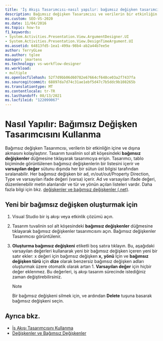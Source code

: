 ```yaml
---
title: 'İş Akışı Tasarımcısı-nasıl yapılır: bağımsız değişken tasarımcısını kullanma'
description: Bağımsız değişken Tasarımcısı ve verilerin bir etkinliğin içine ve dışına akmasını sağlamak için bağımsız değişken tasarımcısının nasıl kullanılacağını öğrenin.
ms.custom: SEO-VS-2020
ms.date: 11/04/2016
ms.topic: how-to
f1_keywords:
- System.Activities.Presentation.View.ArgumentDesigner.UI
- System.Activities.Presentation.View.DesignTimeArgument.UI
ms.assetid: 64813fd5-1ea1-499a-98b4-ab2a44b7ee5e
author: TerryGLee
ms.author: tglee
manager: jmartens
ms.technology: vs-workflow-designer
ms.workload:
- multiple
ms.openlocfilehash: 52f7d9bb06d60782e67664cf648ce03a2f7437fa
ms.sourcegitcommit: 68897da7d74c31ae1ebf5d47c7b5ddc9b108265b
ms.translationtype: MT
ms.contentlocale: tr-TR
ms.lasthandoff: 08/13/2021
ms.locfileid: "122099067"
---
```

# <a name="how-to-use-the-argument-designer"></a>Nasıl Yapılır: Bağımsız Değişken Tasarımcısını Kullanma

Bağımsız değişken Tasarımcısı, verilerin bir etkinliğin içine ve dışına akmasını kolaylaştırır. Tasarım tuvalinin sol alt köşesindeki **bağımsız değişkenler** düğmesine tıklayarak tasarımcıya erişin. Tasarımcı, tablo biçiminde görüntülenen bağımsız değişkenlerin bir listesini içerir ve **varsayılan değer** sütunu dışında her bir sütun üst bilgisi tarafından sıralanabilir. Her bağımsız değişken bir ad, ın/out/out/Property Direction, Type ve varsayılan ifade değeri (varsa) içerir. Ad ve varsayılan ifade değeri, düzenlenebilir metin alanlarıdır ve tür ve yönün açılan listeleri vardır. Daha fazla bilgi için bkz. [değişkenler ve bağımsız değişkenler (.net)](/dotnet/framework/windows-workflow-foundation/variables-and-arguments).

## <a name="to-create-a-new-argument"></a>Yeni bir bağımsız değişken oluşturmak için

1. Visual Studio bir iş akışı veya etkinlik çözümü açın.

2. Tasarım tuvalinin sol alt köşesindeki **bağımsız değişkenler** düğmesine tıklayarak bağımsız değişkenler tasarımcısını açın. Bağımsız değişkenler Tasarımcısı görüntülenir.

3. **Oluşturma bağımsız değişkeni** etiketli boş satıra tıklayın. Bu, aşağıdaki varsayılan değerleri kullanarak yeni bir bağımsız değişken içeren yeni bir satır ekler: x değeri için bağımsız  değişken **x,** **yönü** Için ve **bağımsız değişken türü** için **dize** olarak benzersiz bağımsız değişken adları oluşturmak üzere otomatik olarak artan 1. **Varsayılan değer** için hiçbir değer eklenmez. Bu değerleri, iş akışı tasarım sürecinde istediğiniz zaman değiştirebilirsiniz.

    > [!NOTE]
    > Bir bağımsız değişkeni silmek için, ve ardından **Delete** tuşuna basarak bağımsız değişkeni seçin.

## <a name="see-also"></a>Ayrıca bkz.

- [İş Akışı Tasarımcısını Kullanma](developing-applications-with-the-workflow-designer.md)
- [Değişkenler ve Bağımsız Değişkenler](/dotnet/framework/windows-workflow-foundation/variables-and-arguments)
